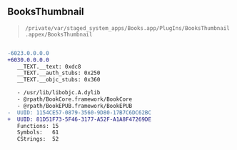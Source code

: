 ## BooksThumbnail

> `/private/var/staged_system_apps/Books.app/PlugIns/BooksThumbnail.appex/BooksThumbnail`

```diff

-6023.0.0.0.0
+6030.0.0.0.0
   __TEXT.__text: 0xdc8
   __TEXT.__auth_stubs: 0x250
   __TEXT.__objc_stubs: 0x360

   - /usr/lib/libobjc.A.dylib
   - @rpath/BookCore.framework/BookCore
   - @rpath/BookEPUB.framework/BookEPUB
-  UUID: 1154CE57-0879-3560-9D80-17B7C6DC62BC
+  UUID: 81D51F73-5F46-3177-A52F-A1A8F47269DE
   Functions: 15
   Symbols:   61
   CStrings:  52

```
